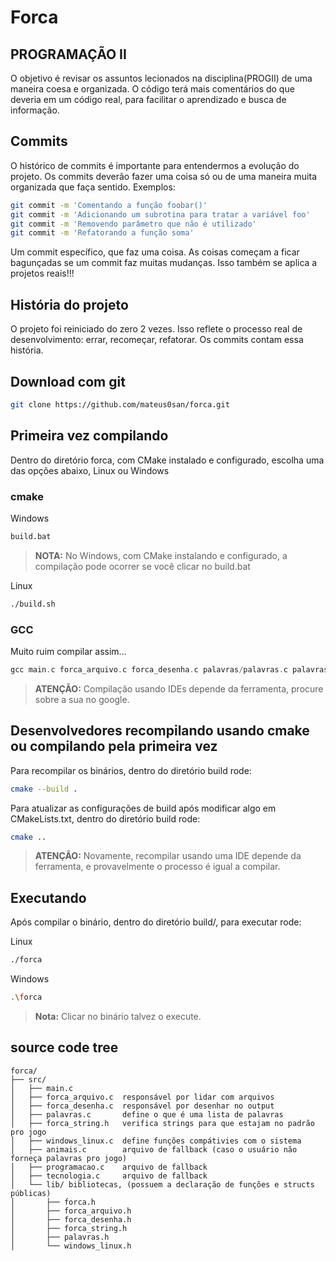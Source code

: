 # Forca

## PROGRAMAÇÃO II
O objetivo é revisar os assuntos lecionados na disciplina(PROGII) de
uma maneira coesa e organizada. O código terá mais comentários do
que deveria em um código real, para facilitar o aprendizado e busca de
informação.

## Commits
O histórico de commits é importante para entendermos a evolução do projeto.
Os commits deverão fazer uma coisa só ou de uma maneira muita organizada
que faça sentido. Exemplos:
```bash
git commit -m 'Comentando a função foobar()'
git commit -m 'Adicionando um subrotina para tratar a variável foo'
git commit -m 'Removendo parâmetro que não é utilizado'
git commit -m 'Refatorando a função soma'
```
Um commit específico, que faz uma coisa. As coisas começam a ficar bagunçadas
se um commit faz muitas mudanças. Isso também se aplica a projetos reais!!!

## História do projeto
O projeto foi reiniciado do zero 2 vezes. Isso reflete o processo real de desenvolvimento: errar, recomeçar, refatorar. Os commits contam essa história.

## Download com git
```bash
git clone https://github.com/mateus0san/forca.git
```

## Primeira vez compilando
Dentro do diretório forca, com CMake instalado e configurado, escolha uma das opções abaixo, Linux ou Windows
### cmake
Windows
```bat
build.bat
```
> **NOTA:** No Windows, com CMake instalando e configurado, a compilação pode ocorrer se você clicar no build.bat

Linux
```bash
./build.sh
```
### GCC
Muito ruim compilar assim...
```c
gcc main.c forca_arquivo.c forca_desenha.c palavras/palavras.c palavras/palavras_arquivos/animais.c palavras/palavras_arquivos/programacao.c palavras/palavras_arquivos/tecnologia.c
```
> **ATENÇÃO:** Compilação usando IDEs depende da ferramenta, procure sobre a sua no google.

## Desenvolvedores recompilando usando cmake ou compilando pela primeira vez
Para recompilar os binários, dentro do diretório build rode: 
```bash
cmake --build .
```
Para atualizar as configurações de build após modificar algo em CMakeLists.txt, dentro do
diretório build rode:
```bash
cmake ..
```
> **ATENÇÃO:** Novamente, recompilar usando uma IDE depende da ferramenta, e provavelmente o
>  processo é igual a compilar.

## Executando
Após compilar o binário, dentro do diretório build/, para executar rode:

Linux
```bash
./forca
```

Windows
```bash
.\forca
```
> **Nota:** Clicar no binário talvez o execute.

## source code tree
```text
forca/
├── src/
│   ├── main.c
│   ├── forca_arquivo.c  responsável por lidar com arquivos
│   ├── forca_desenha.c  responsável por desenhar no output
│   ├── palavras.c       define o que é uma lista de palavras
│   ├── forca_string.h   verifica strings para que estajam no padrão pro jogo
│   ├── windows_linux.c  define funções compátivies com o sistema
│   ├── animais.c        arquivo de fallback (caso o usuário não forneça palavras pro jogo)
│   ├── programacao.c    arquivo de fallback
│   ├── tecnologia.c     arquivo de fallback
│   └── lib/ bibliotecas, (possuem a declaração de funções e structs públicas)
│       ├── forca.h
│       ├── forca_arquivo.h
│       ├── forca_desenha.h
│       ├── forca_string.h
│       ├── palavras.h
│       └── windows_linux.h
```
